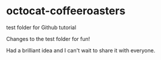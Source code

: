 octocat-coffeeroasters
======================

test folder for Github tutorial

Changes to the test folder for fun!

Had a brilliant idea and I can't wait to share it with everyone. 
